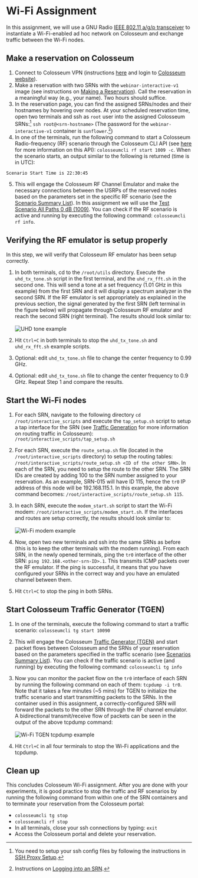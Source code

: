 # Wi-Fi Assignment

In this assignment, we will use a GNU Radio [IEEE 802.11 a/g/p transceiver](https://github.com/bastibl/gr-ieee802-11) to instantiate a Wi-Fi-enabled ad hoc network on Colosseum and exchange traffic between the Wi-Fi nodes.


## Make a reservation on Colosseum

1. Connect to Colosseum VPN (instructions [here](https://colosseumneu.freshdesk.com/support/solutions/articles/61000285824-cisco-anyconnect-remote-vpn-access) and login to [Colosseum website](https://experiments.colosseum.net)).
2. Make a reservation with two SRNs with the `webinar-interactive-v1` image (see instructions on [Making a Reservation](https://colosseumneu.freshdesk.com/en/support/solutions/articles/61000253463-making-a-reservation-interactive-and-batch-mode-)).
Call the reservation in a meaningful way (e.g., your name). Two hours should suffice.
3. In the reservation page, you can find the assigned SRNs/nodes and their hostnames by hovering over nodes.
At your scheduled reservation time, open two terminals and ssh as `root` user into the assigned Colosseum SRNs:[^1] `ssh root@<srn-hostname>` (The password for the `webinar-interactive-v1` container is `sunflower`.[^2])
4. In one of the terminals, run the following command to start a Colosseum Radio-frequency (RF) scenario through the Colosseum CLI API (see [here](https://colosseumneu.freshdesk.com/en/support/solutions/articles/61000253397-colosseum-cli) for more information on this API): `colosseumcli rf start 1009 -c`.
When the scenario starts, an output similar to the following is returned (time is in UTC):
  ```
  Scenario Start Time is 22:30:45
  ```
5. This will engage the Colosseum RF Channel Emulator and make the necessary connections between the USRPs of the reserved nodes based on the parameters set in the specific RF scenario (see the [Scenario Summary List](https://colosseumneu.freshdesk.com/en/support/solutions/articles/61000276224-scenarios-summary-list)).
In this assignment we will use the [Test Scenario All Paths 0 dB (1009)](https://colosseumneu.freshdesk.com/support/solutions/articles/61000277641-test-scenario-all-paths-0-db-1009).
You can check if the RF scenario is active and running by executing the following command: `colosseumcli rf info`.

[^1]: You need to setup your ssh config files by following the instructions in [SSH Proxy Setup](https://colosseumneu.freshdesk.com/en/support/solutions/articles/61000253369-ssh-proxy-setup).
[^2]: Instructions on [Logging into an SRN](https://colosseumneu.freshdesk.com/en/support/solutions/articles/61000253366-logging-into-an-srn).


## Verifying the RF emulator is setup properly

In this step, we will verify that Colosseum RF emulator has been setup correctly.

1. In both terminals, cd to the `/root/utils` directory.
Execute the `uhd_tx_tone.sh` script in the first terminal, and the `uhd_rx_fft.sh` in the second one.
This will send a tone at a set frequency (1.01 GHz in this example) from the first SRN and it will display a spectrum analyzer in the second SRN.
If the RF emulator is set appropriately as explained in the previous section, the signal generated by the first SRN (left terminal in the figure below) will propagate through Colosseum RF emulator and reach the second SRN (right terminal).
The results should look similar to: <br /><br /> ![UHD tone example](images/uhd-tone-example.png)

2. Hit `Ctrl+C` in both terminals to stop the `uhd_tx_tone.sh` and `uhd_rx_fft.sh` example scripts.
3. Optional: edit `uhd_tx_tone.sh` file to change the center frequency to 0.99 GHz.
4. Optional: edit `uhd_tx_tone.sh` file to change the center frequency to 0.9 GHz.
Repeat Step 1 and compare the results.


## Start the Wi-Fi nodes

1. For each SRN, navigate to the following directory `cd /root/interactive_scripts` and execute the `tap_setup.sh` script to setup a tap interface for the SRN (see [Traffic Generation](https://colosseumneu.freshdesk.com/en/support/solutions/articles/61000253508-traffic-generation) for more information on routing traffic in Colosseum): `/root/interactive_scripts/tap_setup.sh`
2. For each SRN, execute the `route_setup.sh` file (located in the `/root/interactive_scripts` directory) to setup the routing tables: `/root/interactive_scripts/route_setup.sh <ID of the other SRN>`.
In each of the SRN, you need to setup the route to the other SRN. The SRN IDs are created by adding 100 to the SRN number assigned to your reservation. As an example, SRN-015 will have ID 115, hence the `tr0` IP address of this node will be 192.168.115.1. In this example, the above command becomes: `/root/interactive_scripts/route_setup.sh 115`.
3. In each SRN, execute the `modem_start.sh` script to start the Wi-Fi modem: `/root/interactive_scripts/modem_start.sh`.
If the interfaces and routes are setup correctly, the results should look similar to:  <br /><br /> ![Wi-Fi modem example](images/wifi-modem-example.png)

4. Now, open two new terminals and ssh into the same SRNs as before (this is to keep the other terminals with the modem running).
From each SRN, in the newly opened terminals, ping the `tr0` interface of the other SRN: `ping 192.168.<other-srn-ID>.1`.
This transmits ICMP packets over the RF emulator.
If the ping is successful, it means that you have configured your SRNs in the correct way and you have an emulated channel between them.
5. Hit `Ctrl+C` to stop the ping in both SRNs.


## Start Colosseum Traffic Generator (TGEN)

1. In one of the terminals, execute the following command to start a traffic scenario: `colosseumcli tg start 10090`
2. This will engage the Colosseum [Traffic Generator (TGEN)](https://colosseumneu.freshdesk.com/en/support/solutions/articles/61000253508-traffic-generation) and start packet flows between Colosseum and the SRNs of your reservation based on the parameters specified in the traffic scenario (see [Scenarios Summary List](https://colosseumneu.freshdesk.com/en/support/solutions/articles/61000276224-scenarios-summary-list)). You can check if the traffic scenario is active (and running) by executing the following command: `colosseumcli tg info`
3. Now you can monitor the packet flow on the `tr0` interface of each SRN by running the following command on each of them: `tcpdump -i tr0`.
Note that it takes a few minutes (~5 mins) for TGEN to initialize the traffic scenario and start transmitting packets to the SRNs.
In the container used in this assignment, a correctly-configured SRN will forward the packets to the other SRN through the RF channel emulator.
A bidirectional transmit/receive flow of packets can be seen in the output of the above tcpdump command:  <br /><br /> ![Wi-Fi TGEN tcpdump example](images/wifi-tgen-example.png)

4. Hit `Ctrl+C` in all four terminals to stop the Wi-Fi applications and the tcpdump.


## Clean up

This concludes Colosseum Wi-Fi assignment. After you are done with your experiments, it is good practice to stop the traffic and RF scenarios by running the following command from within one of the SRN containers and to terminate your reservation from the Colosseum portal:
- `colosseumcli tg stop`
- `colosseumcli rf stop`
- In all terminals, close your ssh connections by typing: `exit`
- Access the Colosseum portal and delete your reservation.
